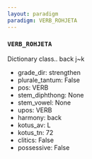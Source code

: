 ```yaml
---
layout: paradigm
paradigm: VERB_ROHJETA
---
```

### ` VERB_ROHJETA `

Dictionary class.. back j~k
* grade_dir: strengthen
* plurale_tantum: False
* pos: VERB
* stem_diphthong: None
* stem_vowel: None
* upos: VERB
* harmony: back
* kotus_av: L
* kotus_tn: 72
* clitics: False
* possessive: False
